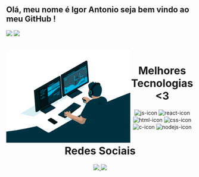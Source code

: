 ## Olá, meu nome é Igor Antonio seja bem vindo ao meu GitHub !
<div>
  
  <img   src="https://github-readme-stats.vercel.app/api?username=IgorAntoniomk&show_icons=true&theme=great-gatsby&include_all_commits=true&count_private=true"/>
  <img  src="https://github-readme-stats.vercel.app/api/top-langs/?username=IgorAntoniomk&layout=compact&langs_count=16&theme=great-gatsby"/>
</div>
<br>

<div  align="center"> 
  <div style="display: inline_block"><br>
    <img align="left" height="250" alt="coding-time" src="code.gif">
    <h1 align="center">Melhores Tecnologias <3</h1>
    <img align="center" height="30" width="40" alt="js-icon"  src="https://cdn.jsdelivr.net/gh/devicons/devicon/icons/linux/linux-original.svg"">
    <img align="center" height="30" width="40" alt="react-icon" src="https://cdn.jsdelivr.net/gh/devicons/devicon/icons/docker/docker-original-wordmark.svg">
    <img align="center" height="50" width="40" alt="html-icon" src="https://cdn.jsdelivr.net/gh/devicons/devicon/icons/amazonwebservices/amazonwebservices-original-wordmark.svg">
    <img align="center" height="30" width="40" alt="css-icon" src="https://cdn.jsdelivr.net/gh/devicons/devicon/icons/ansible/ansible-original-wordmark.svg">
    <img align="center" height="30" width="40" alt="c-icon" src="https://cdn.jsdelivr.net/gh/devicons/devicon/icons/terraform/terraform-original-wordmark.svg">
    <img align="center" height="30" width="40" alt="nodejs-icon" 
            <img src="https://cdn.jsdelivr.net/gh/devicons/devicon/icons/windows8/windows8-original.svg" />
 
   </div>


<h1 align="center">Redes Sociais </h1>
    <a href = "mailto: igor_projetos@hotmail.com">
      <img width="150" src="https://img.shields.io/badge/Microsoft_Outlook-0078D4?style=for-the-badge&logo=microsoft-outlook&logoColor=white">
    </a>
    <a href = "https://www.linkedin.com/in/igor-antonio-/">
      <img width="100" src="https://img.shields.io/badge/LinkedIn-0077B5?style=for-the-badge&logo=linkedin&logoColor=white">
    </a>
    </div>
 
</div>


